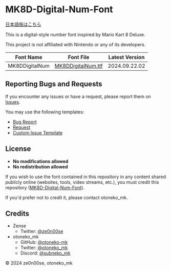 # MK8D-Digital-Num-Font

[日本語版はこちら](https://github.com/otoneko-mk/MK8D-Digital-Num-Font/blob/main/README.md)

This is a digital-style number font inspired by Mario Kart 8 Deluxe.

This project is not affiliated with Nintendo or any of its developers.

| Font Name      | Font File                                                                                              | Latest Version |
|----------------|--------------------------------------------------------------------------------------------------------|----------------|
| MK8DDigitalNum | [MK8DDigitalNum.ttf](https://github.com/otoneko-mk/MK8D-Digital-Num-Font/blob/main/MK8DDigitalNum.ttf) | 2024.09.22.02  |

## Reporting Bugs and Requests

If you encounter any issues or have a request, please report them on [Issues](https://github.com/otoneko-mk/MK8D-Digital-Num-Font/issues).

You may use the following templates:
- [Bug Report](https://github.com/otoneko-mk/MK8D-Digital-Num-Font/issues/new?assignees=&labels=bug&projects=&template=bug_report.yml&title=%5BBug%5D%3A+)
- [Request](https://github.com/otoneko-mk/MK8D-Digital-Num-Font/issues/new?assignees=&labels=&projects=&template=request.yml&title=%5BRequest%5D%3A+)
- [Custom Issue Template](https://github.com/otoneko-mk/MK8D-Digital-Num-Font/issues/new?assignees=&labels=&projects=&template=custom.md&title=)

## License

- **No modifications allowed**
- **No redistribution allowed**

If you wish to use the font contained in this repository in any content shared publicly online (websites, tools, video streams, etc.), you must credit this repository ([MK8D-Digital-Num-Font](https://github.com/otoneko-mk/MK8D-Digital-Num-Font)).

If you'd prefer not to credit it, please contact otoneko_mk.

## Credits

- Zense
  - Twitter: [@ze0n00se](https://x.com/ze0n00se)
- otoneko_mk
  - GitHub: [@otoneko-mk](https://github.com/otoneko-mk)
  - Twitter: [@otoneko_mk](https://x.com/otoneko_mk)
  - Discord: [@subneko_mk](https://discord.com/users/1068416690020425738)

© 2024 ze0n00se, otoneko_mk
